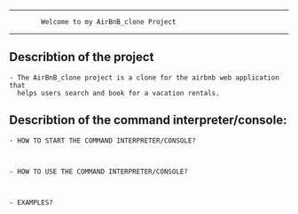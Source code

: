 ----------------------------------

			Welcome to my AirBnB_clone Project

----------------------------------

## Describtion of the project

	- The AirBnB_clone project is a clone for the airbnb web application that
	  helps users search and book for a vacation rentals.


## Describtion of the command interpreter/console:

	- HOW TO START THE COMMAND INTERPRETER/CONSOLE?



	- HOW TO USE THE COMMAND INTERPRETER/CONSOLE?



	- EXAMPLES?
